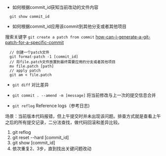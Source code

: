 + 如何根据commit_id获知当前改动的文件内容

```
  git show commit_id
```
+ 如何根据commit_id应用该commit到其他分支或者其他项目

搜索关键字 `git create a patch from commit` [how-can-i-generate-a-git-patch-for-a-specific-commit](https://stackoverflow.com/questions/6658313/how-can-i-generate-a-git-patch-for-a-specific-commit)
```
  // 创建一个patch文件
  git format-patch -1 [commit_id]
  // 将file.patch文件放置到最终需要应用的分支或者其他项目
  mv file.patch [path]
  // apply patch
  git am < file.patch
```

+ `git diff` 对比差异

+ `git commit . --amend -m [message]` 将当前修改与上一次的提交信息合并

+ `git reflog` Reference logs（参考日志) 

场景：当前版本代码报错，但上午提交时并未出现该问题。排查方式就是查看上午之后的所有提交记录，二分法查找，做代码回滚和差异比较。
1. git reflog
2. git reset --hard [commit_id]
3. git show [commit_id]
4. 依次重复2、3步，直到找出关键问题改动
